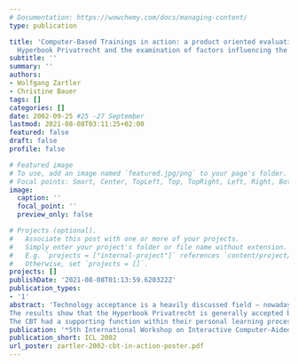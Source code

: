 ```yaml
---
# Documentation: https://wowchemy.com/docs/managing-content/
type: publication

title: 'Computer-Based Trainings in action: a product oriented evaluation of the CBT
  Hyperbook Privatrecht and the examination of factors influencing the use of CBTs'
subtitle: ''
summary: ''
authors:
- Wolfgang Zartler
- Christine Bauer
tags: []
categories: []
date: 2002-09-25 #25 -27 September
lastmod: 2021-08-08T03:11:25+02:00
featured: false
draft: false
profile: false

# Featured image
# To use, add an image named `featured.jpg/png` to your page's folder.
# Focal points: Smart, Center, TopLeft, Top, TopRight, Left, Right, BottomLeft, Bottom, BottomRight.
image:
  caption: ''
  focal_point: ''
  preview_only: false

# Projects (optional).
#   Associate this post with one or more of your projects.
#   Simply enter your project's folder or file name without extension.
#   E.g. `projects = ["internal-project"]` references `content/project/deep-learning/index.md`.
#   Otherwise, set `projects = []`.
projects: []
publishDate: '2021-08-08T01:13:59.620322Z'
publication_types:
- '1'
abstract: 'Technology acceptance is a heavily discussed field – nowadays, especially in the context of multimedia products. This paper is about the evaluation of the Hyperbook Privatrecht – a CBT that contains the basics of Austrian Civil Law. After the first use at the University of Applied Sciences Vienna, its acceptance was evaluated. Both product-based factors and general acceptance factors, were analysed considering various parameters of acceptance research.
The results show that the Hyperbook Privatrecht is generally accepted by the students.
The CBT had a supporting function within their personal learning processes. Additionally, some of the general acceptance factors had an impact in this case. The results of this evaluation encourage the further integration of CBTs within teaching.'
publication: '*5th International Workshop on Interactive Computer-Aided Learning*'
publication_short: ICL 2002
url_poster: zartler-2002-cbt-in-action-poster.pdf
---
```

